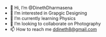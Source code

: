 - 👋 Hi, I’m @DinethDharmasena
- 👀 I’m interested in Grapgic Designing
- 🌱 I’m currently learning Physics
- 💞️ I’m looking to collaborate on Photography
- 📫 How to reach me ddineth8@gmail.com

<!---
DinethDharmasena/DinethDharmasena is a ✨ special ✨ repository because its `README.md` (this file) appears on your GitHub profile.
You can click the Preview link to take a look at your changes.
--->
